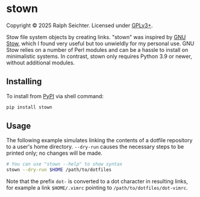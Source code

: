 stown
=====

Copyright © 2025 Ralph Seichter. Licensed under [GPLv3+](./LICENSE).

Stow file system objects by creating links. "stown" was inspired by [GNU
Stow](https://www.gnu.org/software/stow/), which I found very useful but too
unwieldly for my personal use. GNU Stow relies on a number of Perl modules and
can be a hassle to install on minimalistic systems. In contrast, stown only
requires Python 3.9 or newer, without additional modules.

Installing
----------

To install from [PyPI](https://pypi.org/project/stown/) via shell command:

```bash
pip install stown
```

Usage
-----

The following example simulates linking the contents of a dotfile repository to
a user's home directory. `--dry-run` causes the necessary steps to be printed
only; no changes will be made.

```bash
# You can use "stown --help" to show syntax
stown --dry-run $HOME /path/to/dotfiles
```

Note that the prefix `dot-` is converted to a dot character in resulting links,
for example a link `$HOME/.vimrc` pointing to `/path/to/dotfiles/dot-vimrc`.
